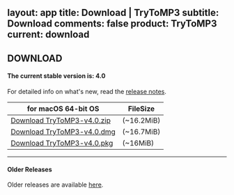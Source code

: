 layout: app
title: Download | TryToMP3
subtitle: Download
comments: false
product: TryToMP3
current: download
---

## <strong>DOWNLOAD</strong>

#### <b>The current stable version is: 4.0</b>

For detailed info on what's new, read the [release notes](./changelog.html).

for macOS 64-bit OS | FileSize
------------------------------ | -------------------------
[Download TryToMP3-v4.0.zip](http://www.filefactory.com/file/34if5zmfkj2d/TryToMP3-4.0.zip)    | (~16.2MiB)
[Download TryToMP3-v4.0.dmg](http://www.filefactory.com/file/3qwu6u3p09mz/TryToMP3-4.0.dmg)    | (~16.7MiB)
[Download TryToMP3-v4.0.pkg](http://www.filefactory.com/file/5qmrduv0im5r/TryToMP3-4.0.pkg.zip)    | (~16MiB)

---

#### Older Releases
Older releases are available [here](./old-download.html).
